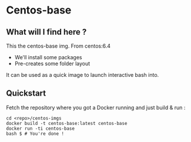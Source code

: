 Centos-base
============

What will I find here ?
-----------------------

This the centos-base img. 
From centos:6.4
* We'll install some packages
* Pre-creates some folder layout

It can be used as a quick image to launch interactive bash into.

Quickstart
----------

Fetch the repository where you got a Docker running and just build & run :

```
cd <repo>/centos-imgs
docker build -t centos-base:latest centos-base
docker run -ti centos-base
bash $ # You're done !
```
